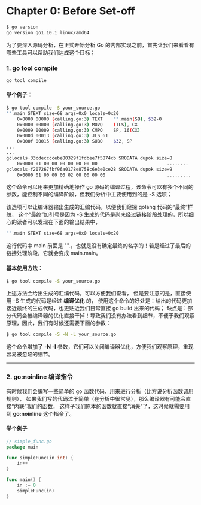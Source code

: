 # Chapter 0: Before Set-off

```bash
$ go version
go version go1.10.1 linux/amd64
```

为了要深入源码分析，在正式开始分析 Go 的内部实现之前，首先让我们来看看有哪些工具可以帮助我们达成这个目标；

### 1. go tool compile

```bash
go tool compile
```
#### 举个例子：
```bash
$ go tool compile -S your_source.go
"".main STEXT size=68 args=0x0 locals=0x20
	0x0000 00000 (calling.go:3)	TEXT	"".main(SB), $32-0
	0x0000 00000 (calling.go:3)	MOVQ	(TLS), CX
	0x0009 00009 (calling.go:3)	CMPQ	SP, 16(CX)
	0x000d 00013 (calling.go:3)	JLS	61
	0x000f 00015 (calling.go:3)	SUBQ	$32, SP
...
...
gclocals·33cdeccccebe80329f1fdbee7f5874cb SRODATA dupok size=8
	0x0000 01 00 00 00 00 00 00 00                          ........
gclocals·f207267fbf96a0178e8758c6e3e0ce28 SRODATA dupok size=9
	0x0000 01 00 00 00 02 00 00 00 00                       .........
```

这个命令可以用来更加精确地操作 go 源码的编译过程，该命令可以有多个不同的参数，能控制不同的编译阶段，但我们分析中主要使用到的是 -S 选项；

该选项可以让编译器输出生成的汇编代码，以便我们窥探 golang 代码的“最终”样貌，
这个“最终”加引号是因为 -S 生成的代码是尚未经过链接阶段处理的，所以细心的读者可以发现在下面的输出结果中，
```bash
"".main STEXT size=68 args=0x0 locals=0x20
```
这行代码中 main 前面是 "".，也就是没有确定最终的名字的！若是经过了最后的链接处理阶段，它就会变成 main.main。


#### 基本使用方法：

```bash
$ go tool compile -S your_source.go
```
上述方法会给出生成的汇编代码，可以方便我们查看，
但是要注意的是，直接使用 -S 生成的代码是经过 **编译优化** 的，
使用这个命令的好处是：给出的代码更加接近最终的生成代码，也更贴近我们日常直接 go build 出来的代码；
缺点是：部分代码会被编译器的优化直接干掉！导致我们没有办法看到细节，不便于我们观察原理，因此，我们有时候还需要下面的参数：

```bash
$ go tool compile -S -N -L your_source.go
```
这个命令增加了 **-N -l** 参数，它们可以关闭编译器优化，方便我们观察原理，重现容易被忽略的细节。

---
### 2. go:noinline 编译指令

有时候我们会编写一些简单的 go 函数代码，用来进行分析（比方说分析函数调用规则），
如果我们写的代码过于简单（在分析中很常见），那么编译器有可能会直接“内联”我们的函数，
这样子我们原本的函数就直接“消失”了，这时候就需要用到 **go:noinline** 这个指令了。

#### 举个例子

```go
// simple_func.go
package main

func simpleFunc(in int) {
	in++
}

func main() {
	in := 0
	simpleFunc(in)
}

```
